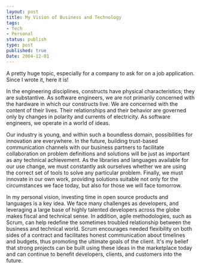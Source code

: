 ```yaml
---
layout: post
title: My Vision of Business and Technology
tags:
- Tech
- Personal
status: publish
type: post
published: true
Date: 2004-12-01
---
```

A pretty huge topic, especially for a company to ask for on a job application.  Since I wrote it, here it is!


In the engineering disciplines, constructs have physical characteristics; they are substantive.  As software engineers, we are not primarily concerned with the hardware in which our constructs live. We are concerned with the content of their lives.  Their relationships and their behavior are governed only by changes in polarity and currents of electricity.  As software engineers, we operate in a world of ideas.


Our industry is young, and within such a boundless domain, possibilities for innovation are everywhere.  In the future, building trust-based communication channels with our business partners to facilitate collaboration on problem definitions and solutions will be just as important as any technical achievement.  As the libraries and languages available for our use change, we must constantly ask ourselves whether we are using the correct set of tools to solve any particular problem. Finally, we must innovate in our own work, providing solutions suitable not only for the circumstances we face today, but also for those we will face tomorrow.


In my personal vision, investing time in open source products and languages is a key idea.  We face many challenges as developers, and leveraging a large base of highly talented developers across the globe makes fiscal and technical sense.  In addition, agile methodologies, such as Scrum, can help redefine the sometimes troubled relationship between the business and technical world.  Scrum encourages needed flexibility on both sides of a contract and facilitates honest communication about timelines and budgets, thus promoting the ultimate goals of the client.  It's my belief that strong projects can be built using these ideas in the marketplace today and can continue to benefit developers, clients, and customers into the future.
